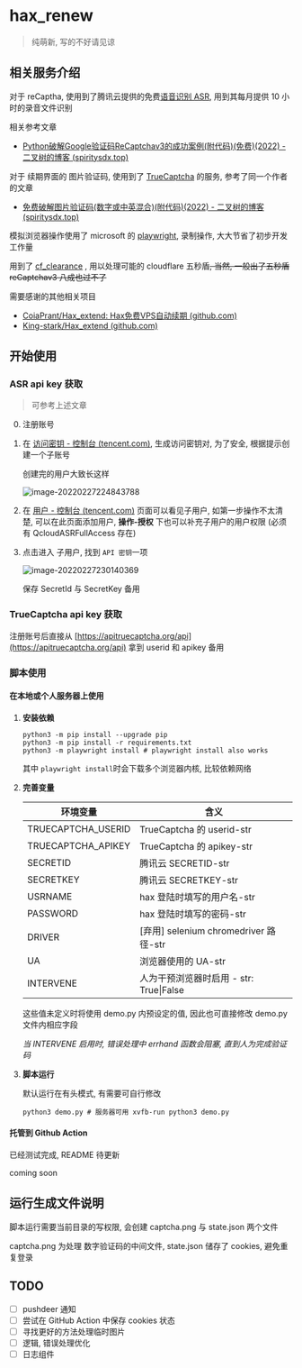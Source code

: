 # hax_renew

> 纯萌新, 写的不好请见谅

## 相关服务介绍

对于 reCaptha, 使用到了腾讯云提供的免费[语音识别 ASR](https://cloud.tencent.com/product/asr), 用到其每月提供 10 小时的录音文件识别

相关参考文章

- [Python破解Google验证码ReCaptchav3的成功案例(附代码)(免费)(2022) - 二叉树的博客 (spiritysdx.top)](https://www.spiritysdx.top/59/)

对于 续期界面的 图片验证码, 使用到了 [TrueCaptcha](https://apitruecaptcha.org/) 的服务, 参考了同一个作者的文章

- [免费破解图片验证码(数字或中英混合)(附代码)(2022) - 二叉树的博客 (spiritysdx.top)](https://www.spiritysdx.top/61/)

模拟浏览器操作使用了 microsoft 的 [playwright](https://github.com/microsoft/playwright), 录制操作, 大大节省了初步开发工作量

用到了 [cf_clearance](https://github.com/vvanglro/cf_clearance) , 用以处理可能的 cloudflare 五秒盾~~, 当然, 一般出了五秒盾 reCaptchav3 八成也过不了~~

需要感谢的其他相关项目

- [CoiaPrant/Hax_extend: Hax免费VPS自动续期 (github.com)](https://github.com/CoiaPrant/Hax_extend)
- [King-stark/Hax_extend (github.com)](https://github.com/King-stark/Hax_extend)

## 开始使用

### ASR api key 获取

> 可参考上述文章

0. 注册账号
1. 在 [访问密钥 - 控制台 (tencent.com)](https://console.cloud.tencent.com/cam/capi), 生成访问密钥对, 为了安全, 根据提示创建一个子账号

   创建完的用户大致长这样

   ![image-20220227224843788](https://s2.loli.net/2022/02/27/aOYkhmjy3teNHqw.png)
2. 在 [用户 - 控制台 (tencent.com)](https://console.cloud.tencent.com/cam) 页面可以看见子用户, 如第一步操作不太清楚, 可以在此页面添加用户, **操作-授权** 下也可以补充子用户的用户权限 (必须有 QcloudASRFullAccess 存在)
3. 点击进入 子用户, 找到 `API 密钥`一项

   ![image-20220227230140369](https://s2.loli.net/2022/02/27/tJjglOX3Ln26K1V.png)

   保存 SecretId 与 SecretKey 备用

### TrueCaptcha api key 获取

注册账号后直接从 [https://apitruecaptcha.org/api](https://apitruecaptcha.org/api) 拿到 userid 和 apikey 备用

### 脚本使用

#### 在本地或个人服务器上使用

1. **安装依赖**

   ```shell
   python3 -m pip install --upgrade pip
   python3 -m pip install -r requirements.txt
   python3 -m playwright install # playwright install also works
   ```

   其中 `playwright install`时会下载多个浏览器内核, 比较依赖网络
   
2. **完善变量**

   | 环境变量           | 含义                                    |
   | ------------------ | --------------------------------------- |
   | TRUECAPTCHA_USERID | TrueCaptcha 的 userid-str               |
   | TRUECAPTCHA_APIKEY | TrueCaptcha 的 apikey-str               |
   | SECRETID           | 腾讯云 SECRETID-str                     |
   | SECRETKEY          | 腾讯云 SECRETKEY-str                    |
   | USRNAME            | hax 登陆时填写的用户名-str              |
   | PASSWORD           | hax 登陆时填写的密码-str                |
   | DRIVER             | [弃用] selenium chromedriver 路径-str   |
   | UA                 | 浏览器使用的 UA-str                     |
   | INTERVENE          | 人为干预浏览器时启用 - str: True\|False |
   
   这些值未定义时将使用 demo.py 内预设定的值, 因此也可直接修改 demo.py 文件内相应字段
   
   *当 INTERVENE 启用时, 错误处理中 errhand 函数会阻塞, 直到人为完成验证码*
   
3. **脚本运行**

   默认运行在有头模式, 有需要可自行修改

   ```shell
   python3 demo.py # 服务器可用 xvfb-run python3 demo.py
   ```

#### 托管到 Github Action

已经测试完成, README 待更新

coming soon

## 运行生成文件说明

脚本运行需要当前目录的写权限, 会创建 captcha.png 与 state.json 两个文件

captcha.png 为处理 数字验证码的中间文件, state.json 储存了 cookies, 避免重复登录

## TODO

- [ ] pushdeer 通知
- [ ] 尝试在 GitHub Action 中保存 cookies 状态
- [ ] 寻找更好的方法处理临时图片
- [ ] 逻辑, 错误处理优化
- [ ] 日志组件
